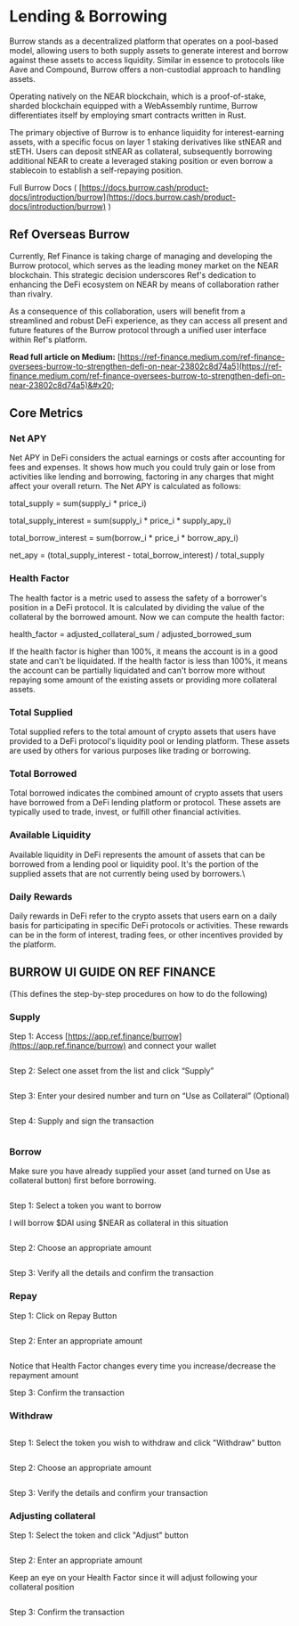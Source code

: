 # Lending & Borrowing

Burrow stands as a decentralized platform that operates on a pool-based model, allowing users to both supply assets to generate interest and borrow against these assets to access liquidity. Similar in essence to protocols like Aave and Compound, Burrow offers a non-custodial approach to handling assets.

Operating natively on the NEAR blockchain, which is a proof-of-stake, sharded blockchain equipped with a WebAssembly runtime, Burrow differentiates itself by employing smart contracts written in Rust.

The primary objective of Burrow is to enhance liquidity for interest-earning assets, with a specific focus on layer 1 staking derivatives like stNEAR and stETH. Users can deposit stNEAR as collateral, subsequently borrowing additional NEAR to create a leveraged staking position or even borrow a stablecoin to establish a self-repaying position.

Full Burrow Docs ( [https://docs.burrow.cash/product-docs/introduction/burrow](https://docs.burrow.cash/product-docs/introduction/burrow) )

## Ref Overseas Burrow

Currently, Ref Finance is taking charge of managing and developing the Burrow protocol, which serves as the leading money market on the NEAR blockchain. This strategic decision underscores Ref's dedication to enhancing the DeFi ecosystem on NEAR by means of collaboration rather than rivalry.

As a consequence of this collaboration, users will benefit from a streamlined and robust DeFi experience, as they can access all present and future features of the Burrow protocol through a unified user interface within Ref's platform.

**Read full article on Medium:** [https://ref-finance.medium.com/ref-finance-oversees-burrow-to-strengthen-defi-on-near-23802c8d74a5](https://ref-finance.medium.com/ref-finance-oversees-burrow-to-strengthen-defi-on-near-23802c8d74a5)&#x20;

## Core Metrics

### Net APY

Net APY in DeFi considers the actual earnings or costs after accounting for fees and expenses. It shows how much you could truly gain or lose from activities like lending and borrowing, factoring in any charges that might affect your overall return. The Net APY is calculated as follows:

total\_supply = sum(supply\_i \* price\_i)

total\_supply\_interest = sum(supply\_i \* price\_i \* supply\_apy\_i)&#x20;

total\_borrow\_interest = sum(borrow\_i \* price\_i \* borrow\_apy\_i)&#x20;

net\_apy = (total\_supply\_interest - total\_borrow\_interest) / total\_supply

### Health Factor

The health factor is a metric used to assess the safety of a borrower's position in a DeFi protocol. It is calculated by dividing the value of the collateral by the borrowed amount. Now we can compute the health factor:

health\_factor = adjusted\_collateral\_sum / adjusted\_borrowed\_sum

If the health factor is higher than 100%, it means the account is in a good state and can't be liquidated. If the health factor is less than 100%, it means the account can be partially liquidated and can't borrow more without repaying some amount of the existing assets or providing more collateral assets.

### Total Supplied

Total supplied refers to the total amount of crypto assets that users have provided to a DeFi protocol's liquidity pool or lending platform. These assets are used by others for various purposes like trading or borrowing.

### Total Borrowed

Total borrowed indicates the combined amount of crypto assets that users have borrowed from a DeFi lending platform or protocol. These assets are typically used to trade, invest, or fulfill other financial activities.

### Available Liquidity

Available liquidity in DeFi represents the amount of assets that can be borrowed from a lending pool or liquidity pool. It's the portion of the supplied assets that are not currently being used by borrowers.\


### Daily Rewards

Daily rewards in DeFi refer to the crypto assets that users earn on a daily basis for participating in specific DeFi protocols or activities. These rewards can be in the form of interest, trading fees, or other incentives provided by the platform.

## BURROW UI GUIDE ON REF FINANCE

(This defines the step-by-step procedures on how to do the following)

### Supply

Step 1: Access [https://app.ref.finance/burrow](https://app.ref.finance/burrow) and connect your wallet

<figure><img src="../../.gitbook/assets/Screenshot 2023-08-28 at 01.24.26.png" alt=""><figcaption></figcaption></figure>

Step 2: Select one asset from the list and click “Supply”

<figure><img src="../../.gitbook/assets/Screenshot 2023-08-10 at 00.53.19.png" alt=""><figcaption></figcaption></figure>

Step 3: Enter your desired number and turn on “Use as Collateral” (Optional)

<figure><img src="../../.gitbook/assets/Screenshot 2023-08-28 at 01.28.19 (1).png" alt=""><figcaption></figcaption></figure>

Step 4: Supply and sign the transaction

<figure><img src="../../.gitbook/assets/Screenshot 2023-08-10 at 15.16.53.png" alt=""><figcaption></figcaption></figure>

### Borrow

Make sure you have already supplied your asset (and turned on Use as collateral button) first before borrowing.

<figure><img src="../../.gitbook/assets/Screenshot 2023-08-28 at 13.45.53.png" alt=""><figcaption></figcaption></figure>

Step 1: Select a token you want to borrow

I will borrow $DAI using $NEAR as collateral in this situation

<figure><img src="../../.gitbook/assets/Screenshot 2023-08-28 at 13.47.33.png" alt=""><figcaption></figcaption></figure>

Step 2: Choose an appropriate amount

<figure><img src="../../.gitbook/assets/Screenshot 2023-08-28 at 13.50.06.png" alt=""><figcaption></figcaption></figure>

Step 3: Verify all the details and confirm the transaction

### Repay

Step 1: Click on Repay Button

<figure><img src="../../.gitbook/assets/image.png" alt=""><figcaption></figcaption></figure>

Step 2: Enter an appropriate amount&#x20;

<figure><img src="../../.gitbook/assets/Screenshot 2023-08-28 at 13.59.22.png" alt=""><figcaption></figcaption></figure>

Notice that Health Factor changes every time you increase/decrease the repayment amount

Step 3: Confirm the transaction

### Withdraw

<figure><img src="../../.gitbook/assets/Screenshot 2023-08-28 at 14.07.48.png" alt=""><figcaption></figcaption></figure>

Step 1: Select the token you wish to withdraw and click "Withdraw" button

<figure><img src="../../.gitbook/assets/Screenshot 2023-08-28 at 14.13.20.png" alt=""><figcaption></figcaption></figure>

Step 2:  Choose an appropriate amount

<figure><img src="../../.gitbook/assets/image (1).png" alt=""><figcaption></figcaption></figure>

Step 3: Verify the details and confirm your transaction

### Adjusting collateral

Step 1: Select the token and click "Adjust" button

<figure><img src="../../.gitbook/assets/Screenshot 2023-08-28 at 14.13.20.png" alt=""><figcaption></figcaption></figure>

Step 2: Enter an appropriate amount&#x20;

Keep an eye on your Health Factor since it will adjust following your collateral position

<figure><img src="../../.gitbook/assets/Screenshot 2023-08-28 at 14.35.05.png" alt=""><figcaption></figcaption></figure>

Step 3: Confirm the transaction
